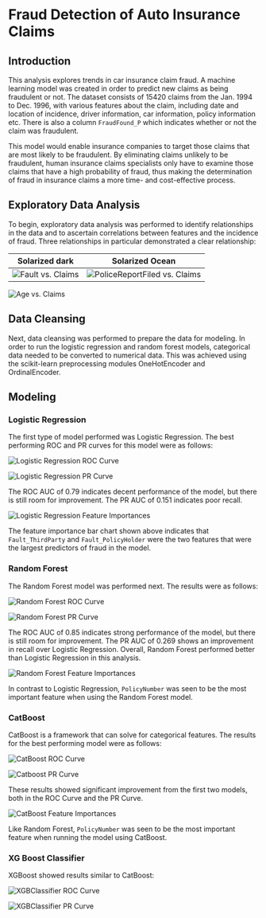 # Fraud Detection of Auto Insurance Claims

## Introduction 
This analysis explores trends in car insurance claim fraud. A machine learning model was created in order to predict new claims as being fraudulent or not. The dataset consists of 15420 claims from the Jan. 1994 to Dec. 1996, with various features about the claim, including date and location of incidence, driver information, car information, policy information etc. There is also a column `FraudFound_P` which indicates whether or not the claim was fraudulent. 

This model would enable insurance companies to target those claims that are most likely to be fraudulent. By eliminating claims unlikely to be fraudulent, human insurance claims specialists only have to examine those claims that have a high probability of fraud, thus making the determination of fraud in insurance claims a more time- and cost-effective process.

## Exploratory Data Analysis

To begin, exploratory data analysis was performed to identify relationships in the data and to ascertain correlations between features and the incidence of fraud. Three relationships in particular demonstrated a clear relationship:

Solarized dark             |  Solarized Ocean
:-------------------------:|:-------------------------:
![Fault vs. Claims](image-1.png)  |  ![PoliceReportFiled vs. Claims](image-2.png)

![Age vs. Claims](image.png)

## Data Cleansing

Next, data cleansing was performed to prepare the data for modeling. In order to run the logistic regression and random forest models, categorical data needed to be converted to numerical data. This was achieved using the scikit-learn preprocessing modules OneHotEncoder and OrdinalEncoder. 

## Modeling

### Logistic Regression

The first type of model performed was Logistic Regression. The best performing ROC and PR curves for this model were as follows:

![Logistic Regression ROC Curve](image-12.png)

![Logistic Regression PR Curve](image-13.png)

The ROC AUC of 0.79 indicates decent performance of the model, but there is still room for improvement. The PR AUC of 0.151 indicates poor recall.

![Logistic Regression Feature Importances](image-5.png)

The feature importance bar chart shown above indicates that `Fault_ThirdParty` and `Fault_PolicyHolder` were the two features that were the largest predictors of fraud in the model.

### Random Forest

The Random Forest model was performed next. The results were as follows:

![Random Forest ROC Curve](image-14.png)

![Random Forest PR Curve](image-15.png)

The ROC AUC of 0.85 indicates strong performance of the model, but there is still room for improvement. The PR AUC of 0.269 shows an improvement in recall over Logistic Regression. Overall, Random Forest performed better than Logistic Regression in this analysis.

![Random Forest Feature Importances](image-16.png)

In contrast to Logistic Regression, `PolicyNumber` was seen to be the most important feature when using the Random Forest model.

### CatBoost

CatBoost is a framework that can solve for categorical features. The results for the best performing model were as follows: 

![CatBoost ROC Curve](image-17.png)

![Catboost PR Curve](image-18.png)

These results showed significant improvement from the first two models, both in the ROC Curve and the PR Curve.

![CatBoost Feature Importances](image-19.png)

Like Random Forest, `PolicyNumber` was seen to be the most important feature when running the model using CatBoost. 

### XG Boost Classifier

XGBoost showed results similar to CatBoost:

![XGBClassifier ROC Curve](image-20.png)

![XGBClassifier PR Curve](image-21.png)

